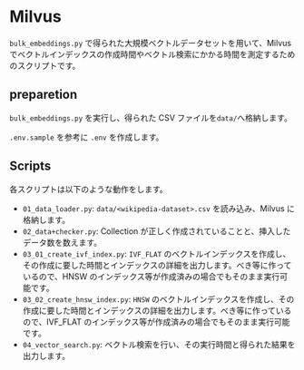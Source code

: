 # Milvus

`bulk_embeddings.py` で得られた大規模ベクトルデータセットを用いて、Milvus でベクトルインデックスの作成時間やベクトル検索にかかる時間を測定するためのスクリプトです。

## preparetion

`bulk_embeddings.py` を実行し、得られた CSV ファイルを`data/`へ格納します。

`.env.sample` を参考に `.env` を作成します。

## Scripts

各スクリプトは以下のような動作をします。

- `01_data_loader.py`: `data/<wikipedia-dataset>.csv` を読み込み、Milvus に格納します。
- `02_data+checker.py`: Collection が正しく作成されていることと、挿入したデータ数を数えます。
- `03_01_create_ivf_index.py`: `IVF_FLAT` のベクトルインデックスを作成し、その作成に要した時間とインデックスの詳細を出力します。べき等に作っているので、HNSW のインデックス等が作成済みの場合でもそのまま実行可能です。
- `03_02_create_hnsw_index.py`: `HNSW` のベクトルインデックスを作成し、その作成に要した時間とインデックスの詳細を出力します。べき等に作っているので、IVF_FLAT のインデックス等が作成済みの場合でもそのまま実行可能です。
- `04_vector_search.py`: ベクトル検索を行い、その実行時間と得られた結果を出力します。
